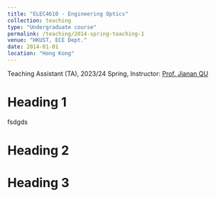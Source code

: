 ```yaml
---
title: "ELEC4610 - Engineering Optics"
collection: teaching
type: "Undergraduate course"
permalink: /teaching/2014-spring-teaching-1
venue: "HKUST, ECE Dept."
date: 2014-01-01
location: "Hong Kong"
---
```


Teaching Assistant (TA), 2023/24 Spring, Instructor: [Prof. Jianan QU](https://facultyprofiles.hkust.edu.hk/profiles.php?profile=jianan-qu-eequ)

Heading 1
======
fsdgds

Heading 2
======

Heading 3
======
